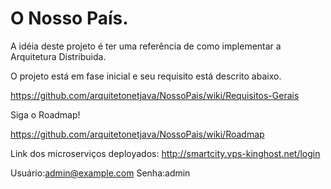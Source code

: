 # O Nosso País.

A idéia deste projeto é ter uma referência de como implementar a Arquitetura Distribuida.

O projeto está em fase inicial e seu requisito está descrito abaixo.

https://github.com/arquitetonetjava/NossoPais/wiki/Requisitos-Gerais

Siga o Roadmap!

https://github.com/arquitetonetjava/NossoPais/wiki/Roadmap


Link dos microserviços deployados:
http://smartcity.vps-kinghost.net/login

Usuário:admin@example.com
Senha:admin
